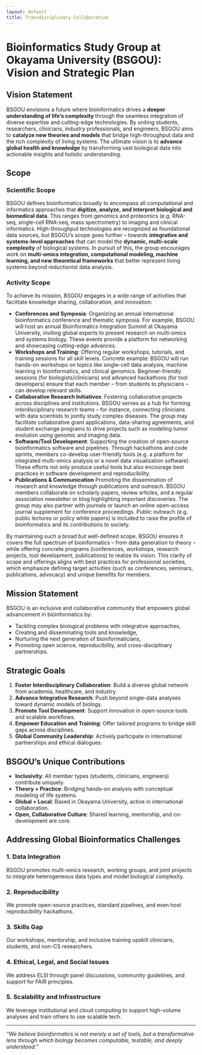 ```yaml
---
layout: default
title: Transdisciplinary Collaboration
---
```


# Bioinformatics Study Group at Okayama University (BSGOU): Vision and Strategic Plan

## Vision Statement

BSGOU envisions a future where bioinformatics drives a **deeper understanding of life’s complexity** through the seamless integration of diverse expertise and cutting-edge technologies. By uniting students, researchers, clinicians, industry professionals, and engineers, BSGOU aims to **catalyze new theories and models** that bridge high-throughput data and the rich complexity of living systems. The ultimate vision is to **advance global health and knowledge** by transforming vast biological data into actionable insights and holistic understanding.

## Scope

### Scientific Scope

BSGOU defines bioinformatics broadly to encompass all computational and informatics approaches that **digitize, analyze, and interpret biological and biomedical data**. This ranges from genomics and proteomics (e.g. RNA-seq, single-cell RNA-seq, mass spectrometry) to imaging and clinical informatics. High-throughput technologies are recognized as foundational data sources, but BSGOU’s scope goes further – towards **integrative and systems-level approaches** that can model the **dynamic, multi-scale complexity** of biological systems. In pursuit of this, the group encourages work on **multi-omics integration, computational modeling, machine learning, and new theoretical frameworks** that better represent living systems beyond reductionist data analysis.

### Activity Scope

To achieve its mission, BSGOU engages in a wide range of activities that facilitate knowledge sharing, collaboration, and innovation:

- **Conferences and Symposia**: Organizing an annual international bioinformatics conference and thematic symposia. For example, BSGOU will host an annual Bioinformatics Integration Summit at Okayama University, inviting global experts to present research on multi-omics and systems biology. These events provide a platform for networking and showcasing cutting-edge advances.
- **Workshops and Training**: Offering regular workshops, tutorials, and training sessions for all skill levels. Concrete example: BSGOU will run hands-on workshops on topics like single-cell data analysis, machine learning in bioinformatics, and clinical genomics. Beginner-friendly sessions (for biologists/clinicians) and advanced hackathons (for tool developers) ensure that each member – from students to physicians – can develop relevant skills.
- **Collaborative Research Initiatives**: Fostering collaborative projects across disciplines and institutions. BSGOU serves as a hub for forming interdisciplinary research teams – for instance, connecting clinicians with data scientists to jointly study complex diseases. The group may facilitate collaborative grant applications, data-sharing agreements, and student exchange programs to drive projects such as modeling tumor evolution using genomic and imaging data.
- **Software/Tool Development**: Supporting the creation of open-source bioinformatics software and pipelines. Through hackathons and code sprints, members co-develop user-friendly tools (e.g. a platform for integrated multi-omics analysis or a novel data visualization software). These efforts not only produce useful tools but also encourage best practices in software development and reproducibility.
- **Publications & Communication** Promoting the dissemination of research and knowledge through publications and outreach. BSGOU members collaborate on scholarly papers, review articles, and a regular association newsletter or blog highlighting important discoveries. The group may also partner with journals or launch an online open-access journal supplement for conference proceedings. Public outreach (e.g. public lectures or policy white papers) is included to raise the profile of bioinformatics and its contributions to society.

By maintaining such a broad but well-defined scope, BSGOU ensures it covers the full spectrum of bioinformatics – from data generation to theory – while offering concrete programs (conferences, workshops, research projects, tool development, publications) to realize its vision. This clarity of scope and offerings aligns with best practices for professional societies, which emphasize defining target activities (such as conferences, seminars, publications, advocacy) and unique benefits for members.

## Mission Statement

BSGOU is an inclusive and collaborative community that empowers global advancement in bioinformatics by:

- Tackling complex biological problems with integrative approaches,
- Creating and disseminating tools and knowledge,
- Nurturing the next generation of bioinformaticians,
- Promoting open science, reproducibility, and cross-disciplinary partnerships.

## Strategic Goals

1. **Foster Interdisciplinary Collaboration**: Build a diverse global network from academia, healthcare, and industry.
2. **Advance Integrative Research**: Push beyond single-data analyses toward dynamic models of biology.
3. **Promote Tool Development**: Support innovation in open-source tools and scalable workflows.
4. **Empower Education and Training**: Offer tailored programs to bridge skill gaps across disciplines.
5. **Global Community Leadership**: Actively participate in international partnerships and ethical dialogues.

## BSGOU’s Unique Contributions

- **Inclusivity**: All member types (students, clinicians, engineers) contribute uniquely.
- **Theory + Practice**: Bridging hands-on analysis with conceptual modeling of life systems.
- **Global + Local**: Based in Okayama University, active in international collaboration.
- **Open, Collaborative Culture**: Shared learning, mentorship, and co-development are core.

## Addressing Global Bioinformatics Challenges

### 1. Data Integration
BSGOU promotes multi-omics research, working groups, and joint projects to integrate heterogeneous data types and model biological complexity.

### 2. Reproducibility
We promote open-source practices, standard pipelines, and even host reproducibility hackathons.

### 3. Skills Gap
Our workshops, mentorship, and inclusive training upskill clinicians, students, and non-CS researchers.

### 4. Ethical, Legal, and Social Issues
We address ELSI through panel discussions, community guidelines, and support for FAIR principles.

### 5. Scalability and Infrastructure
We leverage institutional and cloud computing to support high-volume analyses and train others to use scalable tech.

---

*“We believe bioinformatics is not merely a set of tools, but a transformative lens through which biology becomes computable, testable, and deeply understood.”*
 
